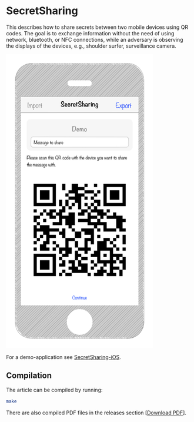 # SecretSharing

This describes how to share secrets between two mobile devices using QR codes. The goal is to exchange information without the need of using network, bluetooth, or NFC connections, while an adversary is observing the displays of the devices, e.g., shoulder surfer, surveillance camera.

<img src="https://raw.githubusercontent.com/AppPETs/SecretSharing-Whitepaper/master/figures/mockup%403x.png" height="798px" width="400px" alt="Mockup of the user interface of the demo application."/>

For a demo-application see [SecretSharing-iOS](https://github.com/AppPETs/SecretSharing-iOS).

## Compilation

The article can be compiled by running:

```sh
make
```

There are also compiled PDF files in the releases section [[Download PDF](https://github.com/AppPETs/SecretSharing-Whitepaper/releases/download/v1.0.0/article.pdf)].
